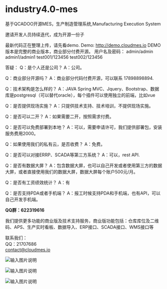 # industry4.0-mes
基于QCADOO开源MES，生产制造管理系统,Manufacturing Execution System

邀请开发人员持续迭代，成为开源一份子


最新代码正在整理上传，请先看demo.
Demo:
http://demo.cloudmes.io
DEMO版本是完整的商业版本，商业部分付费开源。
用户名及密码：
admin/admin
admin1/admin1
test001/123456
test002/123456

答疑： Q：是个人还是公司？ A：公司。

Q：商业部分开源吗？ A：商业部分代码付费开源，可以联系 17898898894.

Q：技术架构是怎么样的？ A：JAVA Spring MVC、Jquery、Bootstrap、数据库是postgresql（可以替代oracle），每个插件可以使用独立的前端，比如vue

Q：是否提供现场实施？ A：只提供技术支持、技术培训，不提供现场实施。

Q：是否可以二开？ A：如果需要二开，按照需求付费。

Q：是否可以免费部署到本地？ A：可以，需要申请许可，我们提供部署包，安装服务费用2000。

Q：如果使用我们的私有云，是否收费？ A：免费。

Q：是否可以对接ERRP、SCADA等第三方系统？ A：可以，rest API.

Q：是否有数据大屏？ A：包含数据大屏，也可以自己开发或者使用第三方的数据大屏，或者直接使用我们的数据大屏，数据大屏每个账户500元/月。

Q：是否有工资绩效统计？ A：有

Q：是否支持PDA或者手机端？ A：报工时候支持PDA和手机端，也有API，可以自己开发手机端。


**QQ群：622319616**

我们提供更多功能的商业版及技术支持服务，商业版功能包括：仓库库位及二维码、APS、生产实时看板、数据导入、ERP接口、SCADA接口、WMS接口等

联系我们：\
QQ：21707686 \
contact@cloudmes.io

![输入图片说明](https://images.gitee.com/uploads/images/2020/0625/040725_ef7ef346_2043105.png "屏幕截图.png")

![输入图片说明](https://images.gitee.com/uploads/images/2020/0625/040738_a6067d35_2043105.png "屏幕截图.png")

![输入图片说明](https://images.gitee.com/uploads/images/2020/0625/040856_1e523e27_2043105.png "屏幕截图.png")


